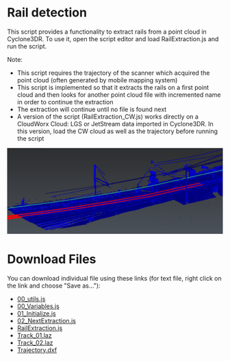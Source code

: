 # Rail detection

This script provides a functionality to extract rails from a point cloud in Cyclone3DR.
To use it, open the script editor and load RailExtraction.js and run the script.

Note:
* This script requires the trajectory of the scanner which acquired the point cloud (often generated by mobile mapping system)
* This script is implemented so that it extracts the rails on a first point cloud and then looks for another point cloud file with incremented name in order to continue the extraction
* The extraction will continue until no file is found next
* A version of the script (RailExtraction_CW.js) works directly on a CloudWorx Cloud: LGS or JetStream data imported in Cyclone3DR. In this version, load the CW cloud as well as the trajectory before running the script

![alt text](./Screenshot.PNG "screenshot")


# Download Files

You can download individual file using these links (for text file, right click on the link and choose "Save as..."):

- [00_utils.js](./00_Util.js)
- [00_Variables.js](./00_Variables.js)
- [01_Initialize.js](./01_Initialize.js)
- [02_NextExtraction.js](./02_NextExtraction.js)
- [RailExtraction.js](./RailExtraction.js)
- [Track_01.laz](./Track_01.laz)
- [Track_02.laz](./Track_02.laz)
- [Trajectory.dxf](./Trajectory.dxf)
